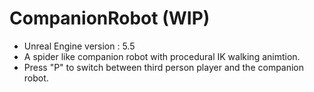 # CompanionRobot (WIP)
- Unreal Engine version : 5.5
- A spider like companion robot with procedural IK walking animtion.
- Press "P" to switch between third person player and the companion robot.
 
